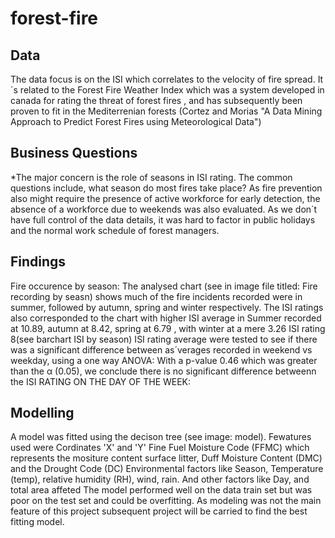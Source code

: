 # forest-fire

## Data
The data focus is on the ISI which correlates to the velocity of fire spread. It´s related to the Forest Fire Weather Index which was a system developed in canada for rating the threat of forest fires , and has subsequently been proven to fit in the Mediterrenian forests (Cortez and Morias "A Data Mining Approach to Predict Forest Fires using Meteorological Data")

## Business Questions
*The major concern is the role of seasons in ISI rating. 
The common questions include, what season do most fires take place?
As fire prevention also might require the presence of active workforce for early detection, the absence of a workforce due to weekends was also evaluated. As we don´t have full control of the data details, it was hard to factor in public holidays and the normal work schedule of forest managers.

## Findings
Fire occurence by season: The analysed chart (see in image file titled: Fire recording by seasn) shows much of the fire incidents recorded were in summer, followed by autumn, spring and winter respectively.
The ISI ratings also corresponded to the chart with higher ISI average in Summer recorded at 10.89, autumn at 8.42, spring at 6.79 , with winter at a mere 3.26 ISI rating 8(see barchart ISI by season)
ISI rating average were tested to see if there was a significant difference between as´verages recorded in weekend vs weekday, using a one way ANOVA: With a p-value 0.46 which was greater than the α (0.05), we conclude there is no significant difference betweenn the ISI RATING ON THE DAY OF THE WEEK:

## Modelling
A model was fitted using the decison tree (see image: model). Fewatures used were 
Cordinates 'X' and 'Y' 
Fine Fuel Moisture Code (FFMC) which represents the mositure content surface litter,
Duff Moisture Content (DMC) and the Drought Code (DC)
Environmental factors like Season, Temperature (temp), relative humidity (RH), wind, rain. And other factors like Day, and total area affeted 
The model performed well on the data train set but was poor on the test set and could be overfitting.
As modeling was not the main feature of this project subsequent project will be carried to find the best fitting model.

